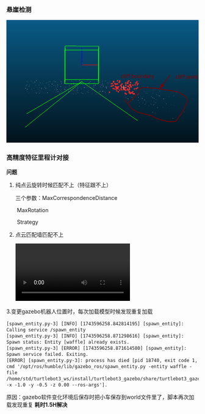 







### 悬崖检测

![image-20250326094901227](develop_record.assets/image-20250326094901227.png)







### 高精度特征里程计对接

**问题**

1. 纯点云旋转时候匹配不上（特征跟不上）

   三个参数：MaxCorrespondenceDistance 

   ​                   MaxRotation

   ​                    Strategy

2. 点云匹配墙匹配不上

   <video src="../../../../视频/录屏/录屏 04-02-2025 02:57:10 PM.webm"></video>

   

3.变更gazebo机器人位置时，每次加载模型时候发现重复加载

```
[spawn_entity.py-3] [INFO] [1743596258.842814195] [spawn_entity]: Calling service /spawn_entity
[spawn_entity.py-3] [INFO] [1743596258.871298616] [spawn_entity]: Spawn status: Entity [waffle] already exists.
[spawn_entity.py-3] [ERROR] [1743596258.871614580] [spawn_entity]: Spawn service failed. Exiting.
[ERROR] [spawn_entity.py-3]: process has died [pid 18740, exit code 1, cmd '/opt/ros/humble/lib/gazebo_ros/spawn_entity.py -entity waffle -file /home/std/turtlebot3_ws/install/turtlebot3_gazebo/share/turtlebot3_gazebo/models/turtlebot3_waffle/model_amr.sdf -x -1.0 -y -0.5 -z 0.00 --ros-args'].
```

   原因：gazebo软件变化环境后保存时把小车保存到world文件里了，脚本再次加载发现重复   **耗时1.5H解决**

